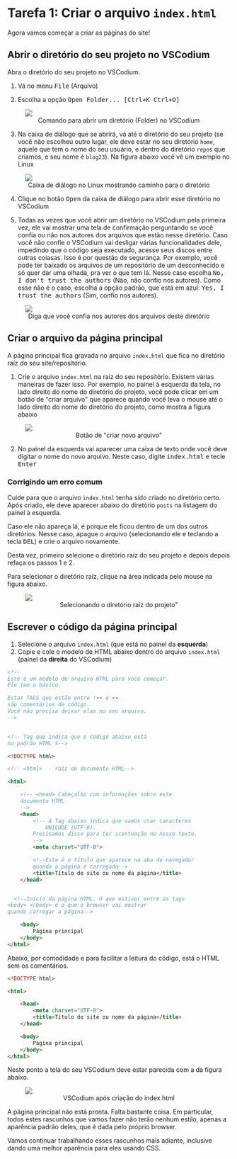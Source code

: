 # Tarefa 1: Criar o arquivo <code>index.html</code>

Agora vamos começar a criar as páginas do site! 


## Abrir o diretório do seu projeto no VSCodium

Abra o diretório do seu projeto no VSCodium.

1. Vá no menu <kbd>File</kbd> (Arquivo)

2. Escolha a opção <kbd>Open Folder... [Ctrl+K Ctrl+O]</kbd>

<figure>
<img src="img/vscodium-open-folder.png" />
<figcaption style = "text-align: center">Comando para abrir um diretório (Folder) no VSCodium</figcaption>
</figure>

3. Na caixa de diálogo que se abrirá, vá até o diretório do seu projeto (se você não escolheu outro lugar, ele deve estar no seu diretório <code>home</code>, aquele que tem o nome do seu usuário, e dentro do diretório <code>repos</code> que criamos, e seu nome é <code>blog23</code>). Na figura abaixo você vê um exemplo no Linux

<figure>
<img src="img/vscodium-open-folder-blog23.png" />
<figcaption style = "text-align: center">Caixa de diálogo no Linux mostrando caminho para o diretório</figcaption>
</figure>

4. Clique no botão <kbd>Open</kbd> da caixa de diálogo para abrir esse diretório no VSCodium

5. Todas as vezes que você abrir um diretório no VSCodium pela primeira vez, ele vai mostrar uma tela de confirmação perguntando se você confia ou não nos autores dos arquivos que estão nesse diretório. Caso você não confie o VSCodium vai desligar várias funcionalidades dele, impedindo que o código seja executado, acesse seus discos entre outras coiasas. Isso é por questão de segurança. Por exemplo, você pode ter baixado os arquivos de um repositório de um desconhecido e só quer dar uma olhada, pra ver o que tem lá. Nesse caso escolha <kbd>No, I don't trust the authors</kbd> (Não, não confio nos autores). Como esse não é o caso, escolha a opção padrão, que está em azul: <kbd>Yes, I trust the authors</kbd> (Sim, confio nos autores).

<figure>
<img src="img/vscodium-trust-authors.png" />
<figcaption style = "text-align: center">Diga que você confia nos autores dos arquivos deste diretório</figcaption>
</figure>

## Criar o arquivo da página principal

A página principal fica gravada no arquivo <code>index.html</code> que fica no diretório raíz do seu site/repositório.

1. Crie o arquivo <code>index.html</code> na raíz do seu repositório. Existem várias maneiras de fazer isso. Por exemplo, no painel à esquerda da tela, no lado direito do nome do diretório do projeto, você pode clicar em um botão de "criar arquivo" que aparece quando você leva o mouse até o lado direito do nome do diretório do projeto, como mostra a figura abaixo

<figure>
<img src="img/vscodium-novo-arquivo.png" />
<figcaption style = "text-align: center">Botão de "criar novo arquivo"</figcaption>
</figure>

2. No painel da esquerda vai aparecer uma caixa de texto onde você deve digitar o nome do novo arquivo. Neste caso, digite <kbd>index.html</kbd> e tecle <kbd>Enter</kbd>


### Corrigindo um erro comum

Cuide para que o arquivo <code>index.html</code> tenha sido criado no diretório certo. Após criado, ele deve aparecer abaixo do diretório <code>posts</code> na listagem do painel à esquerda.

Caso ele não apareça lá, é porque ele ficou dentro de um dos outros diretórios. Nesse caso, apague o arquivo (selecionando ele e teclando a tecla <kbd>DEL</kbd>) e crie o arquivo novamente.

Desta vez, primeiro selecione o diretório raíz do seu projeto e depois depois refaça os passos 1 e 2.

Para selecionar o diretório raíz, clique na área indicada pelo mouse na figura abaixo.
<figure>
<img src="img/vscodium-selecionar-diretorio-raiz.png" />
<figcaption style = "text-align: center">Selecionando o diretório raíz do projeto"</figcaption>
</figure>



## Escrever o código da página principal

1. Selecione o arquivo <code>index.html</code> (que está no painel da **esquerda**)
1. Copie e cole o modelo de HTML abaixo dentro do arquivo <code>index.html</code> (painel da **direita** do VSCodium)

``` HTML
<!--
Este é um modelo de arquivo HTML para você começar.
Ele tem o básico.

Estas TAGS que estão entre !-- e --
são comentários de código.
Você não precisa deixar elas no seu arquivo.
-->


<!-- Tag que indica que o código abaixo está
no padrão HTML 5-->

<!DOCTYPE html>

<!-- <html>  - raíz do documento HTML-->

<html>

    <!-- <head> Cabeçalho com informações sobre este
    documento HTML
    -->
    <head>
        <!-- A Tag abaixo indica que vamos usar caracteres
            UNICODE (UTF-8).
        Precisamos disso para ter acentuação no nosso texto.
        -->
        <meta charset="UTF-8">

        <!--Este é o título que aparece na aba do navegador
        quando a página é carregada-->    
        <title>Título do site ou nome da página</title>    
    </head>


  <!--Início da página HTML. O que estiver entre as tags
<body> </body> é o que o browser vai mostrar
quando carregar a página-->

    <body>
        Página principal
    </body>
</html>
```

Abaixo, por comodidade e para facilitar a leitura do código, está o HTML sem os comentários.

``` html
<!DOCTYPE html>

<html>

    <head>
        <meta charset="UTF-8">
        <title>Título do site ou nome da página</title>    
    </head>

    <body>
        Página principal
    </body>
</html>
```

Neste ponto a tela do seu VSCodium deve estar parecida com a da figura abaixo.

<figure>
<img src="img/vscodium-index-html.png" />
<figcaption style = "text-align: center">VSCodium após criação do index.html</figcaption>
</figure>

A página principal não está pronta. Falta bastante coisa. Em particular, todos estes rascunhos que vamos fazer não terão nenhum estilo, apenas a aparência padrão deles, que é dada pelo próprio browser. 

Vamos continuar trabalhando esses rascunhos mais adiante, inclusive dando uma melhor aparência para eles usando CSS.